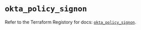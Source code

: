 # `okta_policy_signon`

Refer to the Terraform Registory for docs: [`okta_policy_signon`](https://www.terraform.io/docs/providers/okta/r/policy_signon).
